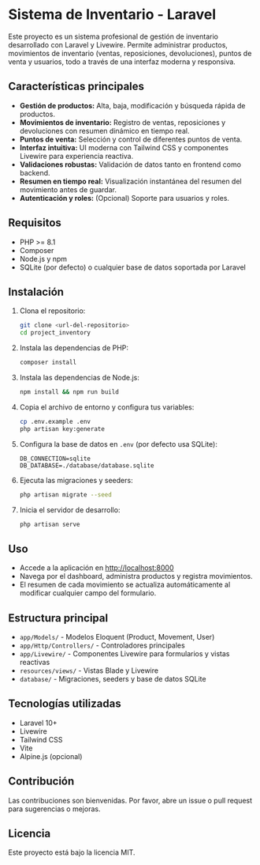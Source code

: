 # Sistema de Inventario - Laravel

Este proyecto es un sistema profesional de gestión de inventario desarrollado con Laravel y Livewire. Permite administrar productos, movimientos de inventario (ventas, reposiciones, devoluciones), puntos de venta y usuarios, todo a través de una interfaz moderna y responsiva.

## Características principales

- **Gestión de productos:** Alta, baja, modificación y búsqueda rápida de productos.
- **Movimientos de inventario:** Registro de ventas, reposiciones y devoluciones con resumen dinámico en tiempo real.
- **Puntos de venta:** Selección y control de diferentes puntos de venta.
- **Interfaz intuitiva:** UI moderna con Tailwind CSS y componentes Livewire para experiencia reactiva.
- **Validaciones robustas:** Validación de datos tanto en frontend como backend.
- **Resumen en tiempo real:** Visualización instantánea del resumen del movimiento antes de guardar.
- **Autenticación y roles:** (Opcional) Soporte para usuarios y roles.

## Requisitos

- PHP >= 8.1
- Composer
- Node.js y npm
- SQLite (por defecto) o cualquier base de datos soportada por Laravel

## Instalación

1. Clona el repositorio:
   ```bash
   git clone <url-del-repositorio>
   cd project_inventory
   ```
2. Instala las dependencias de PHP:
   ```bash
   composer install
   ```
3. Instala las dependencias de Node.js:
   ```bash
   npm install && npm run build
   ```
4. Copia el archivo de entorno y configura tus variables:
   ```bash
   cp .env.example .env
   php artisan key:generate
   ```
5. Configura la base de datos en `.env` (por defecto usa SQLite):
   ```env
   DB_CONNECTION=sqlite
   DB_DATABASE=./database/database.sqlite
   ```
6. Ejecuta las migraciones y seeders:
   ```bash
   php artisan migrate --seed
   ```
7. Inicia el servidor de desarrollo:
   ```bash
   php artisan serve
   ```

## Uso

- Accede a la aplicación en [http://localhost:8000](http://localhost:8000)
- Navega por el dashboard, administra productos y registra movimientos.
- El resumen de cada movimiento se actualiza automáticamente al modificar cualquier campo del formulario.

## Estructura principal

- `app/Models/` - Modelos Eloquent (Product, Movement, User)
- `app/Http/Controllers/` - Controladores principales
- `app/Livewire/` - Componentes Livewire para formularios y vistas reactivas
- `resources/views/` - Vistas Blade y Livewire
- `database/` - Migraciones, seeders y base de datos SQLite

## Tecnologías utilizadas

- Laravel 10+
- Livewire
- Tailwind CSS
- Vite
- Alpine.js (opcional)

## Contribución

Las contribuciones son bienvenidas. Por favor, abre un issue o pull request para sugerencias o mejoras.

## Licencia

Este proyecto está bajo la licencia MIT.
